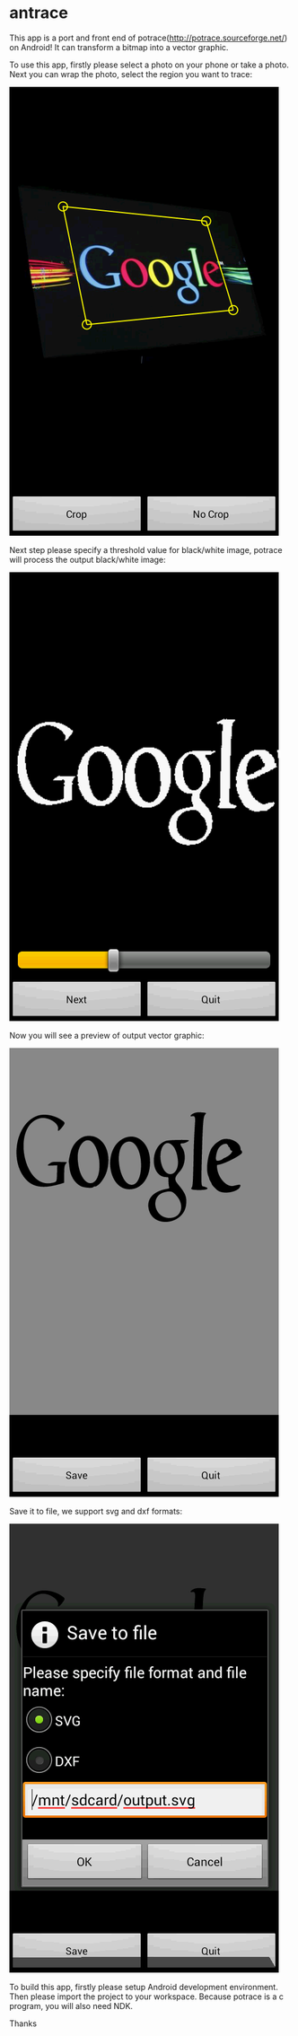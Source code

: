 antrace
=======

This app is a port and front end of potrace(<http://potrace.sourceforge.net/>) on Android! It can transform a bitmap into a vector graphic.

To use this app, firstly please select a photo on your phone or take a photo. Next you can wrap the photo, select the region you want to trace:

![Image](https://github.com/jiangpeng79/antrace/blob/master/snapshots/crop.png)

Next step please specify a threshold value for black/white image, potrace will process the output black/white image:

![Image](https://github.com/jiangpeng79/antrace/blob/master/snapshots/threshold.png)

Now you will see a preview of output vector graphic:

![Image](https://github.com/jiangpeng79/antrace/blob/master/snapshots/preview.png)

Save it to file, we support svg and dxf formats:

![Image](https://github.com/jiangpeng79/antrace/blob/master/snapshots/save.png)

To build this app, firstly please setup Android development environment. Then please import the project to your workspace. Because potrace is a c program, you will also need NDK.

Thanks
